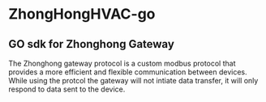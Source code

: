 # ZhongHongHVAC-go
## GO sdk for Zhonghong Gateway
The Zhonghong gateway protocol is a custom modbus protocol that provides a more efficient and flexible communication between devices. While using the protcol the gateway will not intiate data transfer, it will only respond to data sent to the device. 